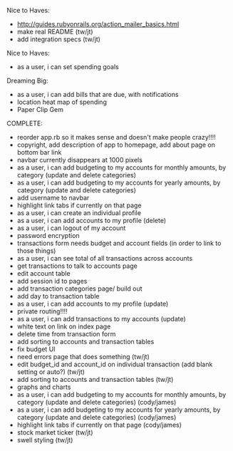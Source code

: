 Nice to Haves:
- http://guides.rubyonrails.org/action_mailer_basics.html
- make real README (tw/jt)
- add integration specs (tw/jt)

Nice to Haves:
- as a user, i can set spending goals

Dreaming Big:
- as a user, i can add bills that are due, with notifications
- location heat map of spending
- Paper Clip Gem

COMPLETE:
- reorder app.rb so it makes sense and doesn't make people crazy!!!!
- copyright, add description of app to homepage, add about page on bottom bar link
- navbar currently disappears at 1000 pixels
- as a user, i can add budgeting to my accounts for monthly amounts, by category (update and delete categories)
- as a user, i can add budgeting to my accounts for yearly amounts, by category (update and delete categories)
- add username to navbar
- highlight link tabs if currently on that page
- as a user, i can create an individual profile
- as a user, i can add accounts to my profile (delete)
- as a user, i can logout of my account
- password encryption
- transactions form needs budget and account fields (in order to link to those things)
- as a user, i can see total of all transactions across accounts
- get transactions to talk to accounts page
- edit account table
- add session id to pages
- add transaction categories page/ build out
- add day to transaction table
- as a user, i can add accounts to my profile (update)
- private routing!!!!
- as a user, i can add transactions to my accounts (update)
- white text on link on index page
- delete time from transaction form
- add sorting to accounts and transaction tables
- fix budget UI
- need errors page that does something (tw/jt)
- edit budget_id and account_id on individual transaction (add blank setting or auto?) (tw/jt)
- add sorting to accounts and transaction tables (tw/jt)
- graphs and charts
- as a user, i can add budgeting to my accounts for monthly amounts, by category (update and delete categories) (cody/james)
- as a user, i can add budgeting to my accounts for yearly amounts, by category (update and delete categories) (cody/james)
- highlight link tabs if currently on that page (cody/james)
- stock market ticker (tw/jt)
- swell styling (tw/jt)
